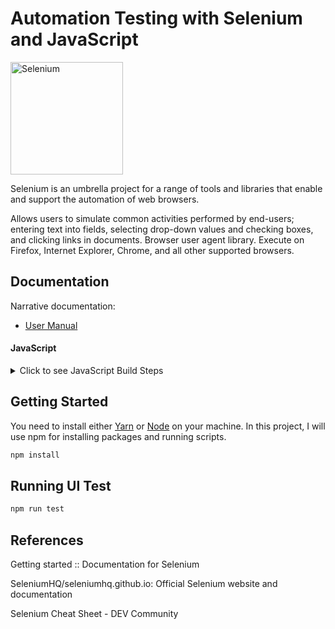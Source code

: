 # Automation Testing with Selenium and JavaScript
<a href="https://selenium.dev"><img src="https://selenium.dev/images/selenium_logo_square_green.png" width="180" alt="Selenium"/></a>

Selenium is an umbrella project for a range of tools and libraries that enable and support the automation of web browsers.

Allows users to simulate common activities performed by end-users; entering text into fields, selecting drop-down values and checking boxes, and clicking links in documents.
Browser user agent library.
Execute on Firefox, Internet Explorer, Chrome, and all other supported browsers.

## Documentation

Narrative documentation:

* [User Manual](https://selenium.dev/documentation/)

#### JavaScript
<details>
<summary>Click to see JavaScript Build Steps</summary>

If you want to build all the JavaScript code you can run:

```sh
bazel build javascript/...
```

To build the NodeJS bindings you will need to run:

```sh
bazel build //javascript/node/selenium-webdriver
```

To run the tests run:

```sh
bazel test //javascript/node/selenium-webdriver:tests
```

You can pass in the environment variable `SELENIUM_BROWSER` with the name of the browser.

To publish to NPM run:

```sh
bazel run //javascript/node/selenium-webdriver:selenium-webdriver.publish
```
</details>

## Getting Started

You need to install either [Yarn](https://yarnpkg.com/en/) or [Node](https://nodejs.org/en/) on your machine. In this project, I will use npm for installing packages and running scripts.

```sh
npm install
```

## Running UI Test

```sh
npm run test
```

## References

Getting started :: Documentation for Selenium

SeleniumHQ/seleniumhq.github.io: Official Selenium website and documentation

Selenium Cheat Sheet - DEV Community
